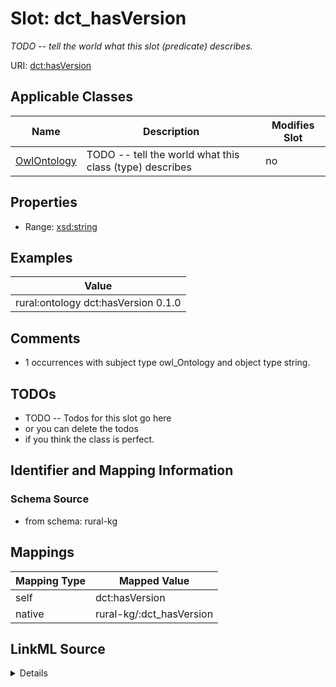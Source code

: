 

# Slot: dct_hasVersion


_TODO -- tell the world what this slot (predicate) describes._





URI: [dct:hasVersion](http://purl.org/dc/terms/hasVersion)



<!-- no inheritance hierarchy -->





## Applicable Classes

| Name | Description | Modifies Slot |
| --- | --- | --- |
| [OwlOntology](../classes/OwlOntology.md) | TODO -- tell the world what this class (type) describes |  no  |







## Properties

* Range: [xsd:string](http://www.w3.org/2001/XMLSchema#string)






## Examples

| Value |
| --- |
| rural:ontology dct:hasVersion 0.1.0 |

## Comments

* 1 occurrences with subject type owl_Ontology and object type string.

## TODOs

* TODO -- Todos for this slot go here
* or you can delete the todos
* if you think the class is perfect.

## Identifier and Mapping Information







### Schema Source


* from schema: rural-kg




## Mappings

| Mapping Type | Mapped Value |
| ---  | ---  |
| self | dct:hasVersion |
| native | rural-kg/:dct_hasVersion |




## LinkML Source

<details>
```yaml
name: dct_hasVersion
description: TODO -- tell the world what this slot (predicate) describes.
todos:
- TODO -- Todos for this slot go here
- or you can delete the todos
- if you think the class is perfect.
comments:
- 1 occurrences with subject type owl_Ontology and object type string.
examples:
- value: rural:ontology dct:hasVersion 0.1.0
from_schema: rural-kg
rank: 1000
slot_uri: dct:hasVersion
alias: dct_hasVersion
domain_of:
- owl_Ontology
range: string

```
</details>